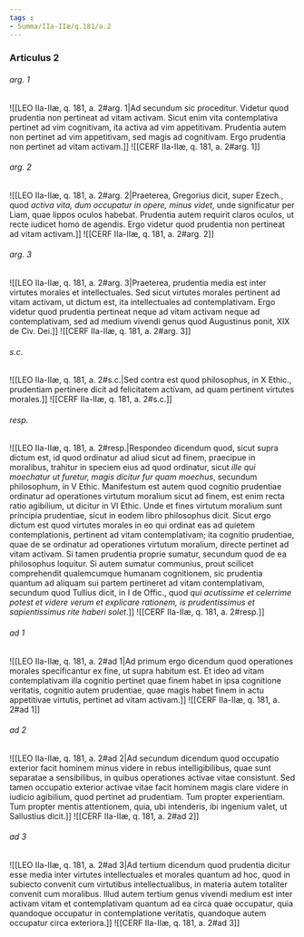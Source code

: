 ```yaml
---
tags : 
- Summa/IIa-IIæ/q.181/a.2
---
```


### Articulus 2

###### arg. 1
![[LEO IIa-IIæ, q. 181, a. 2#arg. 1|Ad secundum sic proceditur. Videtur quod prudentia non pertineat ad vitam activam. Sicut enim vita contemplativa pertinet ad vim cognitivam, ita activa ad vim appetitivam. Prudentia autem non pertinet ad vim appetitivam, sed magis ad cognitivam. Ergo prudentia non pertinet ad vitam activam.]]
![[CERF IIa-IIæ, q. 181, a. 2#arg. 1]]

###### arg. 2
![[LEO IIa-IIæ, q. 181, a. 2#arg. 2|Praeterea, Gregorius dicit, super Ezech., quod *activa vita, dum occupatur in opere, minus videt*, unde significatur per Liam, quae lippos oculos habebat. Prudentia autem requirit claros oculos, ut recte iudicet homo de agendis. Ergo videtur quod prudentia non pertineat ad vitam activam.]]
![[CERF IIa-IIæ, q. 181, a. 2#arg. 2]]

###### arg. 3
![[LEO IIa-IIæ, q. 181, a. 2#arg. 3|Praeterea, prudentia media est inter virtutes morales et intellectuales. Sed sicut virtutes morales pertinent ad vitam activam, ut dictum est, ita intellectuales ad contemplativam. Ergo videtur quod prudentia pertineat neque ad vitam activam neque ad contemplativam, sed ad medium vivendi genus quod Augustinus ponit, XIX de Civ. Dei.]]
![[CERF IIa-IIæ, q. 181, a. 2#arg. 3]]

###### s.c.
![[LEO IIa-IIæ, q. 181, a. 2#s.c.|Sed contra est quod philosophus, in X Ethic., prudentiam pertinere dicit ad felicitatem activam, ad quam pertinent virtutes morales.]]
![[CERF IIa-IIæ, q. 181, a. 2#s.c.]]

###### resp.
![[LEO IIa-IIæ, q. 181, a. 2#resp.|Respondeo dicendum quod, sicut supra dictum est, id quod ordinatur ad aliud sicut ad finem, praecipue in moralibus, trahitur in speciem eius ad quod ordinatur, sicut *ille qui moechatur ut furetur, magis dicitur fur quam moechus*, secundum philosophum, in V Ethic. Manifestum est autem quod cognitio prudentiae ordinatur ad operationes virtutum moralium sicut ad finem, est enim recta ratio agibilium, ut dicitur in VI Ethic. Unde et fines virtutum moralium sunt principia prudentiae, sicut in eodem libro philosophus dicit. Sicut ergo dictum est quod virtutes morales in eo qui ordinat eas ad quietem contemplationis, pertinent ad vitam contemplativam; ita cognitio prudentiae, quae de se ordinatur ad operationes virtutum moralium, directe pertinet ad vitam activam. Si tamen prudentia proprie sumatur, secundum quod de ea philosophus loquitur. Si autem sumatur communius, prout scilicet comprehendit qualemcumque humanam cognitionem, sic prudentia quantum ad aliquam sui partem pertineret ad vitam contemplativam, secundum quod Tullius dicit, in I de Offic., quod *qui acutissime et celerrime potest et videre verum et explicare rationem, is prudentissimus et sapientissimus rite haberi solet*.]]
![[CERF IIa-IIæ, q. 181, a. 2#resp.]]

###### ad 1
![[LEO IIa-IIæ, q. 181, a. 2#ad 1|Ad primum ergo dicendum quod operationes morales specificantur ex fine, ut supra habitum est. Et ideo ad vitam contemplativam illa cognitio pertinet quae finem habet in ipsa cognitione veritatis, cognitio autem prudentiae, quae magis habet finem in actu appetitivae virtutis, pertinet ad vitam activam.]]
![[CERF IIa-IIæ, q. 181, a. 2#ad 1]]

###### ad 2
![[LEO IIa-IIæ, q. 181, a. 2#ad 2|Ad secundum dicendum quod occupatio exterior facit hominem minus videre in rebus intelligibilibus, quae sunt separatae a sensibilibus, in quibus operationes activae vitae consistunt. Sed tamen occupatio exterior activae vitae facit hominem magis clare videre in iudicio agibilium, quod pertinet ad prudentiam. Tum propter experientiam. Tum propter mentis attentionem, quia, ubi intenderis, ibi ingenium valet, ut Sallustius dicit.]]
![[CERF IIa-IIæ, q. 181, a. 2#ad 2]]

###### ad 3
![[LEO IIa-IIæ, q. 181, a. 2#ad 3|Ad tertium dicendum quod prudentia dicitur esse media inter virtutes intellectuales et morales quantum ad hoc, quod in subiecto convenit cum virtutibus intellectualibus, in materia autem totaliter convenit cum moralibus. Illud autem tertium genus vivendi medium est inter activam vitam et contemplativam quantum ad ea circa quae occupatur, quia quandoque occupatur in contemplatione veritatis, quandoque autem occupatur circa exteriora.]]
![[CERF IIa-IIæ, q. 181, a. 2#ad 3]]

